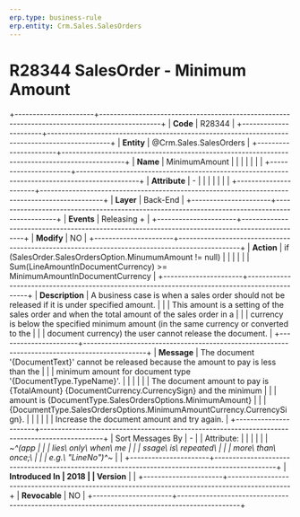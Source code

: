 ```yaml
---
erp.type: business-rule
erp.entity: Crm.Sales.SalesOrders
---
```


# R28344 SalesOrder - Minimum Amount
+----------------------+-----------------------------------------------------------------------------------------------+
| **Code**             | R28344                                                                                        |
+----------------------+-----------------------------------------------------------------------------------------------+
| **Entity**           | @Crm.Sales.SalesOrders                                                                                    |
+----------------------+-----------------------------------------------------------------------------------------------+
| **Name**             | MinimumAmount                                                                                 |
|                      |                                                                                               |
|                      |                                                                                               |
+----------------------+-----------------------------------------------------------------------------------------------+
| **Attribute**        | \-                                                                                            |
|                      |                                                                                               |
|                      |                                                                                               |
+----------------------+-----------------------------------------------------------------------------------------------+
| **Layer**            | Back-End                                                                                      |
+----------------------+-----------------------------------------------------------------------------------------------+
| **Events**           | Releasing +                                                                                   |
+----------------------+-----------------------------------------------------------------------------------------------+
| **Modify**           | NO                                                                                            |
+----------------------+-----------------------------------------------------------------------------------------------+
| **Action**           | if (SalesOrder.SalesOrdersOption.MinumumAmount != null)                                       |
|                      |                                                                                               |
|                      | Sum(LineAmountInDocumentCurrency) \>= MinimumAmountInDocumentCurrency                         |
+----------------------+-----------------------------------------------------------------------------------------------+
| **Description**      | A business case is when a sales order should not be released if it is under specified amount. |
|                      | This amount is a setting of the sales order and when the total amount of the sales order in a |
|                      | currency is below the specified minimum amount (in the same currency or converted to the      |
|                      | document currency) the user cannot release the document.                                      |
+----------------------+-----------------------------------------------------------------------------------------------+
| **Message**          | The document \'{DocumentText}\' cannot be released because the amount to pay is less than the |
|                      | minimum amount for document type \'{DocumentType.TypeName}\'.                                 |
|                      |                                                                                               |
|                      | The document amount to pay is {TotalAmount} {DocumentCurrency.CurrencySign} and the minimum   |
|                      | amount is {DocumentType.SalesOrdersOptions.MinimumAmount}                                     |
|                      | {DocumentType.SalesOrdersOptions.MinimumAmountCurrency.CurrencySign}.                         |
|                      |                                                                                               |
|                      | Increase the document amount and try again.                                                   |
+----------------------+-----------------------------------------------------------------------------------------------+
| Sort Messages By     | \-                                                                                            |
| Attribute:           |                                                                                               |
|                      |                                                                                               |
| *~^(app              |                                                                                               |
| lies\ only\ when\ me |                                                                                               |
| ssage\ is\ repeated\ |                                                                                               |
|  more\ than\ once;\  |                                                                                               |
| e.g.\ \"LineNo\")^~* |                                                                                               |
+----------------------+-----------------------------------------------------------------------------------------------+
| **Introduced In      | 2018                                                                                          |
| Version**            |                                                                                               |
+----------------------+-----------------------------------------------------------------------------------------------+
| **Revocable**        | NO                                                                                            |
+----------------------+-----------------------------------------------------------------------------------------------+

  

  

  
